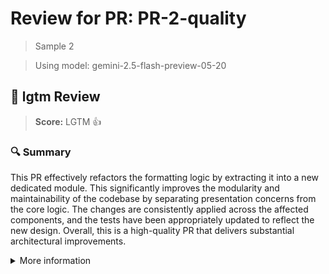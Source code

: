# Review for PR: PR-2-quality

> Sample 2

> Using model: gemini-2.5-flash-preview-05-20


## 🦉 lgtm Review

> **Score:** LGTM 👍

### 🔍 Summary

This PR effectively refactors the formatting logic by extracting it into a new dedicated module. This significantly improves the modularity and maintainability of the codebase by separating presentation concerns from the core logic. The changes are consistently applied across the affected components, and the tests have been appropriately updated to reflect the new design. Overall, this is a high-quality PR that delivers substantial architectural improvements.

<details><summary>More information</summary>

- **Id**: `8345962e65a44d30a6f1f1dfdcd0e3c6`
- **Model**: `gemini-2.5-flash-preview-05-20`
- **Created at**: `2025-05-29T16:55:19.826000+00:00`


<details><summary>Usage summary</summary>

<details><summary>Call 1</summary>

- **Request count**: `1`
- **Request tokens**: `30840`
- **Response tokens**: `2080`
- **Total tokens**: `35075`
</details>


<details><summary>Call 2</summary>

- **Request count**: `1`
- **Request tokens**: `24311`
- **Response tokens**: `99`
- **Total tokens**: `26193`
</details>

**Total tokens**: `61268`
</details>


> See the [📚 lgtm-ai repository](https://github.com/elementsinteractive/lgtm-ai) for more information about lgtm.

</details>
